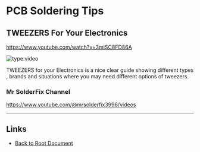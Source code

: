 # PCB Soldering Tips

## TWEEZERS For Your Electronics

<https://www.youtube.com/watch?v=3miSC8FD86A>

![type:video](https://www.youtube.com/embed/3miSC8FD86A)

TWEEZERS for your Electronics is a nice clear guide showing different types , brands and situations where you may need different options of tweezers.

### Mr SolderFix Channel

<https://www.youtube.com/@mrsolderfix3996/videos>

----
<!-- Footer Begins Here -->
## Links

- [Back to Root Document](../README.md)
